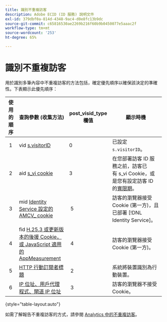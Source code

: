 ```yaml
---
title: 識別不重複訪客
description: Adobe ECID (ID 服務) 說明文件
exl-id: 379dbf0a-814d-4348-9ac4-d0e8fc13b9dc
source-git-commit: c65816530ae2269b216f60b9b0450077e5aaac2f
workflow-type: tm+mt
source-wordcount: '253'
ht-degree: 65%

---
```


# 識別不重複訪客

用於識別多筆內容中不重複訪客的方法包括，確定優先順序以確保該決定的準確性。下表顯示此優先順序：

| 使用的順序 | 查詢參數 (收集方法) | post_visid_type 欄值 | 顯示時機 |
|---|---|---|---|
|  1  | vid [s.visitorID](https://experienceleague.adobe.com/docs/analytics/implementation/vars/config-vars/visitorid.html?lang=en) | 0  | 已設定 `s.visitorID`。 |
|  2  | aid [s_vi cookie](https://experienceleague.adobe.com/docs/core-services/interface/administration/ec-cookies/cookies-analytics.html?lang=en#section-5d50a078de444d12b7d927d68ff3b679) | 3  | 在您部署訪客 ID 服務之前，訪客已有 s_vi Cookie，或是您有設定訪客 ID 的[寬限期](https://experienceleague.adobe.com/docs/id-service/using/reference/analytics-reference/grace-period.html?lang=en)。 |
|  3  | mid [Identity Service 設定的 AMCV_ cookie](../introduction/cookies.md) |  5  |  訪客的瀏覽器接受 Cookie (第一方)，且已部署 [!DNL Identity Service]。 |
|  4  | fid [H.25.3 或更新版本的後援 Cookie，或 JavaScript 適用的 AppMeasurement](https://experienceleague.adobe.com/docs/core-services/interface/administration/ec-cookies/cookies-analytics.html?lang=en#section-65e33f9bfc264959ac1513e2f4b10ac7) |  4  | 訪客的瀏覽器接受 Cookie (第一方)。  |
|  5  |  [HTTP 行動訂閱者標題](https://experienceleague.adobe.com/docs/analytics/export/analytics-data-feed/data-feed-contents/datafeeds-reference.html?lang=en)  |  2  | 系統將裝置識別為行動裝置。  |
|  6  | [IP 位址、用戶代理程式、閘道 IP 位址](https://experienceleague.adobe.com/docs/analytics/components/metrics/unique-visitors.html?lang=en) |  3  | 訪客的瀏覽器不接受 Cookie。 |

{style=&quot;table-layout:auto&quot;}

如需了解報告不重複訪客的方式，請參閱 [Analytics 中的不重複訪客](https://experienceleague.adobe.com/docs/analytics/components/metrics/unique-visitors.html?lang=en)。
